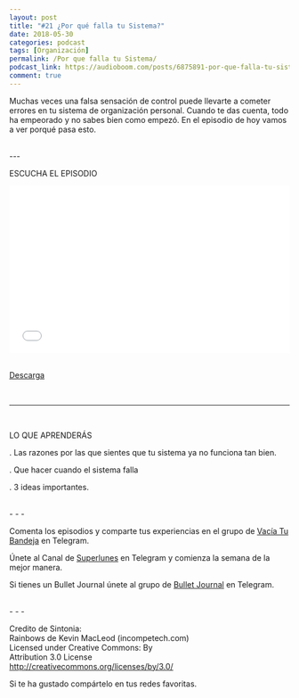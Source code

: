```yaml
---
layout: post 
title: "#21 ¿Por qué falla tu Sistema?" 
date: 2018-05-30
categories: podcast
tags: [Organización]
permalink: /Por que falla tu Sistema/
podcast_link: https://audioboom.com/posts/6875891-por-que-falla-tu-sistema.mp3
comment: true
---
```


Muchas veces una falsa sensación de control puede llevarte a cometer errores en tu sistema de organización personal. Cuando te das cuenta, todo ha empeorado y no sabes bien como empezó. En el episodio de hoy vamos a ver porqué pasa esto.



<br>
---

ESCUCHA EL EPISODIO  

<iframe width="100%" height="300" style="background-color:transparent; display:block; padding: 0; max-width:700px;" frameborder="0" allowtransparency="allowtransparency" scrolling="no" src="//embeds.audioboom.com/posts/6875891-por-que-falla-tu-sistema/embed/v4?eid=AQAAAERL41vz6mgA" title="Audioboom player"></iframe>

<br>

[Descarga][mp3]


<br>

------
<br>

LO QUE APRENDERÁS

. Las razones por las que sientes que tu sistema ya no funciona tan bien.

. Que hacer cuando el sistema falla

. 3 ideas importantes.


<br>
- - -

Comenta los episodios y comparte tus experiencias en el grupo de [Vacía Tu Bandeja](https://t.me/vaciatubandeja) en Telegram.  

Únete al Canal de [Superlunes](https://t.me/superlunes) en Telegram y comienza la semana de la mejor manera.  

Si tienes un Bullet Journal únete al grupo de [Bullet Journal][Bujo] en Telegram.


<br>
- - -

Credito de Sintonia:  
    Rainbows de Kevin MacLeod (incompetech.com)  
        Licensed under Creative Commons: By  
        Attribution 3.0 License  
           http://creativecommons.org/licenses/by/3.0/  




Si te ha gustado compártelo en tus redes favoritas.  

[Spreaker]: https://www.spreaker.com/show/2177636
[Ivoox]: http://www.ivoox.com/podcast-vacia-tu-bandeja_sq_f1388960_1.html
[Itunes]: https://itunes.apple.com/es/podcast/vac%C3%ADa-tu-bandeja/id1212390900?mt=2
[Telegram]: http://t.me/Vaciatubandeja
[BuJo]: http://t.me/miBulletJournal
[mp3]: https://audioboom.com/posts/6875891-por-que-falla-tu-sistema.mp3
